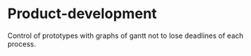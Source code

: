 # Product-development
Control of prototypes with graphs of gantt not to lose deadlines of each process.
